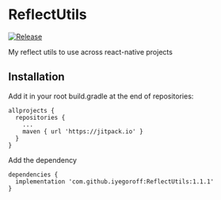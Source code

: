 # ReflectUtils

[![Release](https://jitpack.io/v/iyegoroff/ReflectUtils.svg)](https://jitpack.io/#iyegoroff/ReflectUtils)

My reflect utils to use across react-native projects

## Installation



Add it in your root build.gradle at the end of repositories:

	allprojects {
	  repositories {
        ...
        maven { url 'https://jitpack.io' }
	  }
	}

Add the dependency

	dependencies {
      implementation 'com.github.iyegoroff:ReflectUtils:1.1.1'
	}


